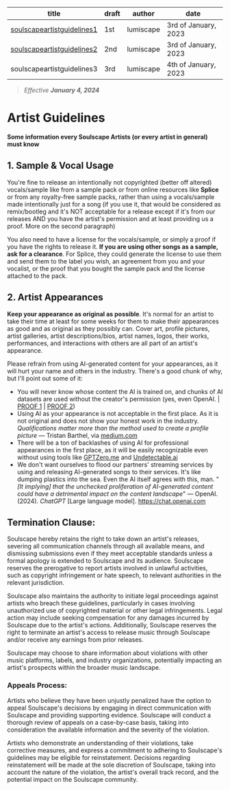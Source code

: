 | title                                | draft      | author              | date |
| ------------------------------------ | ---------- | ------------------- | ---- |
| [soulscapeartistguidelines1](/sag-d1.md)          | 1st        | lumiscape           | 3rd of January, 2023 |
| [soulscapeartistguidelines2](/sag-d2.md) | 2nd        | lumiscape           | 3rd of January, 2023 |
| soulscapeartistguidelines3 | 3rd        | lumiscape           | 4th of January, 2023 |

> *Effective **January 4, 2024***


# Artist Guidelines
**Some information every Soulscape Artists (or every artist in general) must know**

## 1. Sample & Vocal Usage
You're fine to release an intentionally not copyrighted (better off altered) vocals/sample like from a sample pack or from online resources like **Splice** or from any royalty-free sample packs, rather than using a vocals/sample made intentionally just for a song (if you use it, that would be considered as remix/bootleg and it's NOT acceptable for a release except if it's from our releases AND you have the artist's permission and at least providing us a proof. More on the second paragraph)

You also need to have a license for the vocals/sample, or simply a proof if you have the rights to release it. **If you are using other songs as a sample, ask for a clearance**. For Splice, they could generate the license to use them and send them to the label you wish, an agreement from you and your vocalist, or the proof that you bought the sample pack and the license attached to the pack.

## 2. Artist Appearances 
**Keep your appearance as original as possible**. It's normal for an artist to take their time at least for some weeks for them to make their appearances as good and as original as they possibly can. Cover art, profile pictures, artist galleries, artist descriptions/bios, artist names, logos, their works, performances, and interactions with others are all part of an artist's appearance.

Please refrain from using AI-generated content for your appearances, as it will hurt your name and others in the industry. There's a good chunk of why, but I'll point out some of it:
- You will never know whose content the AI is trained on, and chunks of AI datasets are used without the creator's permission (yes, even OpenAI. \| [PROOF 1](https://www.zdnet.com/article/openai-sued-for-stealing-data-from-the-public-to-train-chatgpt/) \| [PROOF 2](https://www.businessinsider.com/openai-chatgpt-generative-ai-stole-personal-data-lawsuit-children-medical-2023-6))
- Using AI as your appearance is not acceptable in the first place. As it is not original and does not show your honest work in the industry. *Qualifications matter more than the method used to create a profile picture* — Tristan Barthel, via [medium.com](https://medium.com/@fareedkhandev/ai-profile-pictures-the-secret-to-nailing-your-job-hunt-13fd92949c16)
- There will be a ton of backlashes of using AI for professional appearances in the first place, as it will be easily recognizable even without using tools like [GPTZero.me](https://gptzero.me) and [Undetectable.ai](https://undetectable.ai?_by=lumiscape)
- We don't want ourselves to flood our partners' streaming services by using and releasing AI-generated songs to their services. It's like dumping plastics into the sea. Even the AI itself agrees with this, man. "_[It implying] that the unchecked proliferation of AI-generated content could have a detrimental impact on the content landscape_" — OpenAI. (2024). _ChatGPT_ [Large language model]. https://chat.openai.com

## Termination Clause:

Soulscape hereby retains the right to take down an artist's releases, severing all communication channels through all available means, and dismissing submissions even if they meet acceptable standards unless a formal apology is extended to Soulscape and its audience. Soulscape reserves the prerogative to report artists involved in unlawful activities, such as copyright infringement or hate speech, to relevant authorities in the relevant jurisdiction.

Soulscape also maintains the authority to initiate legal proceedings against artists who breach these guidelines, particularly in cases involving unauthorized use of copyrighted material or other legal infringements. Legal action may include seeking compensation for any damages incurred by Soulscape due to the artist's actions. Additionally, Soulscape reserves the right to terminate an artist's access to release music through Soulscape and/or receive any earnings from prior releases.

Soulscape may choose to share information about violations with other music platforms, labels, and industry organizations, potentially impacting an artist's prospects within the broader music landscape.

### Appeals Process:

Artists who believe they have been unjustly penalized have the option to appeal Soulscape's decisions by engaging in direct communication with Soulscape and providing supporting evidence. Soulscape will conduct a thorough review of appeals on a case-by-case basis, taking into consideration the available information and the severity of the violation.

Artists who demonstrate an understanding of their violations, take corrective measures, and express a commitment to adhering to Soulscape's guidelines may be eligible for reinstatement. Decisions regarding reinstatement will be made at the sole discretion of Soulscape, taking into account the nature of the violation, the artist's overall track record, and the potential impact on the Soulscape community.
